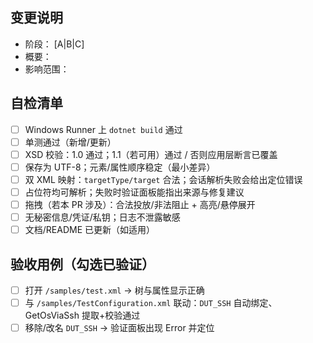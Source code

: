 ## 变更说明
- 阶段： [A|B|C]
- 概要：
- 影响范围：

## 自检清单
- [ ] Windows Runner 上 `dotnet build` 通过
- [ ] 单测通过（新增/更新）
- [ ] XSD 校验：1.0 通过；1.1（若可用）通过 / 否则应用层断言已覆盖
- [ ] 保存为 UTF-8；元素/属性顺序稳定（最小差异）
- [ ] 双 XML 映射：`targetType/target` 合法；会话解析失败会给出定位错误
- [ ] 占位符均可解析；失败时验证面板能指出来源与修复建议
- [ ] 拖拽（若本 PR 涉及）：合法投放/非法阻止 + 高亮/悬停展开
- [ ] 无秘密信息/凭证/私钥；日志不泄露敏感
- [ ] 文档/README 已更新（如适用）

## 验收用例（勾选已验证）
- [ ] 打开 `/samples/test.xml` → 树与属性显示正确
- [ ] 与 `/samples/TestConfiguration.xml` 联动：`DUT_SSH` 自动绑定、GetOsViaSsh 提取+校验通过
- [ ] 移除/改名 `DUT_SSH` → 验证面板出现 Error 并定位